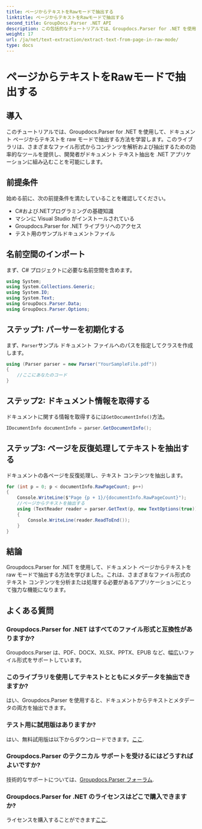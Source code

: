 ```yaml
---
title: ページからテキストをRawモードで抽出する
linktitle: ページからテキストをRawモードで抽出する
second_title: GroupDocs.Parser .NET API
description: この包括的なチュートリアルでは、Groupdocs.Parser for .NET を使用してドキュメント ページから効率的にテキストを抽出する方法を学習します。
weight: 17
url: /ja/net/text-extraction/extract-text-from-page-in-raw-mode/
type: docs
---
```

# ページからテキストをRawモードで抽出する

## 導入
このチュートリアルでは、Groupdocs.Parser for .NET を使用して、ドキュメント ページからテキストを raw モードで抽出する方法を学習します。このライブラリは、さまざまなファイル形式からコンテンツを解析および抽出するための効率的なツールを提供し、開発者がドキュメント テキスト抽出を .NET アプリケーションに組み込むことを可能にします。
## 前提条件
始める前に、次の前提条件を満たしていることを確認してください。
- C#および.NETプログラミングの基礎知識
- マシンに Visual Studio がインストールされている
- Groupdocs.Parser for .NET ライブラリへのアクセス
- テスト用のサンプルドキュメントファイル

## 名前空間のインポート
まず、C# プロジェクトに必要な名前空間を含めます。
```csharp
using System;
using System.Collections.Generic;
using System.IO;
using System.Text;
using GroupDocs.Parser.Data;
using GroupDocs.Parser.Options;
```
## ステップ1: パーサーを初期化する
まず、`Parser`サンプル ドキュメント ファイルへのパスを指定してクラスを作成します。
```csharp
using (Parser parser = new Parser("YourSampleFile.pdf"))
{
    //ここにあなたのコード
}
```
## ステップ2: ドキュメント情報を取得する
ドキュメントに関する情報を取得するには`GetDocumentInfo()`方法。
```csharp
IDocumentInfo documentInfo = parser.GetDocumentInfo();
```
## ステップ3: ページを反復処理してテキストを抽出する
ドキュメントの各ページを反復処理し、テキスト コンテンツを抽出します。
```csharp
for (int p = 0; p < documentInfo.RawPageCount; p++)
{
    Console.WriteLine($"Page {p + 1}/{documentInfo.RawPageCount}");
    //ページからテキストを抽出する
    using (TextReader reader = parser.GetText(p, new TextOptions(true)))
    {
        Console.WriteLine(reader.ReadToEnd());
    }
}
```

## 結論
Groupdocs.Parser for .NET を使用して、ドキュメント ページからテキストを raw モードで抽出する方法を学びました。これは、さまざまなファイル形式のテキスト コンテンツを分析または処理する必要があるアプリケーションにとって強力な機能になります。

## よくある質問
### Groupdocs.Parser for .NET はすべてのファイル形式と互換性がありますか?
Groupdocs.Parser は、PDF、DOCX、XLSX、PPTX、EPUB など、幅広いファイル形式をサポートしています。
### このライブラリを使用してテキストとともにメタデータを抽出できますか?
はい、Groupdocs.Parser を使用すると、ドキュメントからテキストとメタデータの両方を抽出できます。
### テスト用に試用版はありますか?
はい、無料試用版は以下からダウンロードできます。[ここ](https://releases.groupdocs.com/).
### Groupdocs.Parser のテクニカル サポートを受けるにはどうすればよいですか?
技術的なサポートについては、[Groupdocs.Parser フォーラム](https://forum.groupdocs.com/c/parser/17).
### Groupdocs.Parser for .NET のライセンスはどこで購入できますか?
ライセンスを購入することができます[ここ](https://purchase.groupdocs.com/buy).